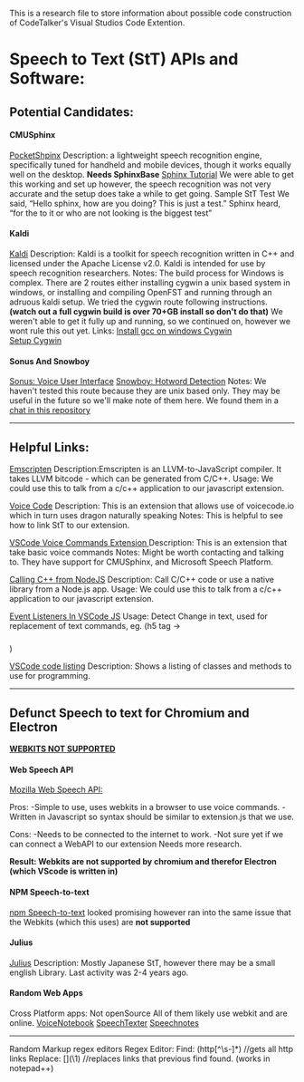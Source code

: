 This is a research file to store information about possible code construction of CodeTalker's Visual Studios Code Extention. 

# Speech to Text (StT) APIs and Software: #

## Potential Candidates: ##

#### CMUSphinx #####

[PocketShpinx](https://github.com/cmusphinx/pocketsphinx)
Description: a lightweight speech recognition engine, specifically tuned for handheld and mobile devices, though it works equally well on the desktop.
**Needs SphinxBase**
[Sphinx Tutorial](https://cmusphinx.github.io/wiki/tutorialpocketsphinx/)
We were able to get this working and set up however, the speech recognition was not very accurate and the setup does take a while to get going. 
Sample StT Test
We said, “Hello sphinx, how are you doing? This is just a test.” 
Sphinx heard, “for the to it or who are not looking is the biggest test”



#### Kaldi ####

[Kaldi](https://github.com/kaldi-asr/kaldi)
Description: Kaldi is a toolkit for speech recognition written in C++ and licensed under the Apache License v2.0. Kaldi is intended for use by speech recognition researchers.
Notes: The build process for Windows is complex. There are 2 routes either installing cygwin a unix based system in windows, or installing and compiling OpenFST and running through an adruous kaldi setup. 
We tried the cygwin route following instructions. **(watch out a full cygwin build is over 70+GB install so don't do that)**
We weren't able to get it fully up and running, so we continued on, however we wont rule this out yet. 
Links: [Install gcc on windows Cygwin](https://preshing.com/20141108/how-to-install-the-latest-gcc-on-windows/)   
[Setup Cygwin](http://www.ntu.edu.sg/home/ehchua/programming/howto/cygwin_howto.html)




#### Sonus And Snowboy ####

[Sonus: Voice User Interface](https://github.com/evancohen/sonus/)
[Snowboy: Hotword Detection](https://github.com/Kitt-AI/snowboy)
Notes: We haven't tested this route because they are unix based only. They may be useful in the future so we'll make note of them here.
We found them in a [chat in this repository](https://github.com/noffle/electron-speech/issues/9)



-----------------------------------------------------------------------------------------
## Helpful Links: ##

[Emscripten](https://github.com/kripken/emscripten)
Description:Emscripten is an LLVM-to-JavaScript compiler. It takes LLVM bitcode - which can be generated from C/C++.
Usage: We could use this to talk from a c/c++ application to our javascript extension.


[Voice Code](https://github.com/VoiceCode/vscode-voicecode)
Description: This is an extension that allows use of voicecode.io which in turn uses dragon naturally speaking
Notes: This is helpful to see how to link StT to our extension.


[VSCode Voice Commands Extension ](https://github.com/lanly-dev/VSCode-VoiceCommands-Extension)
Description: This is an extension that take basic voice commands
Notes: Might be worth contacting and talking to. They have support for CMUSphinx, and Microsoft Speech Platform. 

[Calling C++ from NodeJS](https://medium.com/@tarkus/how-to-call-c-c-code-from-node-js-86a773033892)
Description: Call C/C++ code or use a native library from a Node.js app.
Usage: We could use this to talk from a c/c++ application to our javascript extension.

[Event Listeners In VSCode JS](https://code.visualstudio.com/docs/extensions/example-word-count#_subscribing-to-events)
Usage: Detect Change in text, used for replacement of text commands, eg. (h5 tag   ->   <h5></h5>)

[VSCode code listing](https://code.visualstudio.com/docs/extensionAPI/vscode-api)
Description: Shows a listing of classes and methods to use for programming. 

-----------------------------------------------------------------------------------------
## Defunct Speech to text for Chromium and Electron ##

[**WEBKITS NOT SUPPORTED**](https://groups.google.com/a/chromium.org/forum/#!topic/chromium-html5/JJe6KD7-bb8)

#### Web Speech API ####

[Mozilla Web Speech API:](https://developer.mozilla.org/en-US/docs/Web/API/Web_Speech_API#Browser_compatibility)

Pros: 	-Simple to use, uses webkits in a browser to use voice commands. 
		-Written in Javascript so syntax should be similar to extension.js that we use.

Cons: 	-Needs to be connected to the internet to work. 
		-Not sure yet if we can connect a WebAPI to our extension Needs more research.
		
**Result: Webkits are not supported by chromium and therefor Electron (which VScode is written in)**

#### NPM Speech-to-text ####

[npm Speech-to-text](https://www.npmjs.com/package/speech-to-text)
looked promising however ran into the same issue that the Webkits (which this uses) are **not supported**

#### Julius ####

[Julius](https://github.com/julius-speech/julius)
Description: Mostly Japanese StT, however there may be a small english Library. 
Last activity was 2-4 years ago. 

#### Random Web Apps ####

Cross Platform apps: Not openSource   All of them likely use webkit and are online. 
[VoiceNotebook](https://voicenotebook.com/)
[SpeechTexter](https://www.speechtexter.com/)
[Speechnotes](https://speechnotes.co/)


-----------------------------------------------------------------------------------------
Random Markup regex editors
Regex Editor:
Find: (http[^\s-]*) //gets all http links
Replace: []\(\1\)   //replaces links that previous find found. (works in notepad++)

